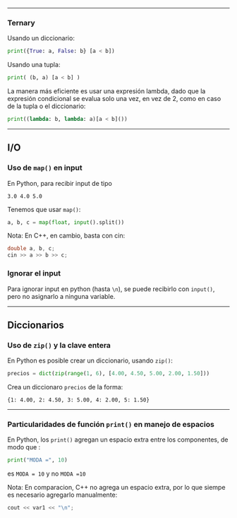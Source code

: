     
***
### Ternary
Usando un diccionario:

```python 
print({True: a, False: b} [a < b])
```

Usando una tupla:

```python
print( (b, a) [a < b] )
```

La manera más eficiente es usar una expresión lambda, dado que la expresión condicional se evalua solo una vez, en vez de 2, como en caso de la tupla o el diccionario:

    
```python
print((lambda: b, lambda: a)[a < b]())
```
***
## I/O
### Uso de `map()` en input
En Python, para recibir input de tipo

```
3.0 4.0 5.0
```

Tenemos que usar `map()`:

```python
a, b, c = map(float, input().split())
```

Nota: En C++, en cambio, basta con cin:

```C++
double a, b, c;
cin >> a >> b >> c;
```

### Ignorar el input
Para ignorar input en python (hasta `\n`), se puede recibirlo con `input()`, pero no asignarlo a ninguna variable.


***
## Diccionarios

### Uso de `zip()` y la clave entera

En Python es posible crear un diccionario, usando `zip()`:

```python
precios = dict(zip(range(1, 6), [4.00, 4.50, 5.00, 2.00, 1.50]))
```

Crea un diccionaro `precios` de la forma:

`{1: 4.00, 2: 4.50, 3: 5.00, 4: 2.00, 5: 1.50}`


***
### Particularidades de función `print()` en manejo de espacios

En Python, los `print()` agregan un espacio extra entre los componentes, de modo que :

```python
print("MODA =", 10)
```
es `MODA = 10` y no `MODA =10`

Nota: En comparacion, C++ no agrega un espacio extra, por lo que siempe es necesario agregarlo manualmente:

```C++
cout << var1 << "\n";
```

